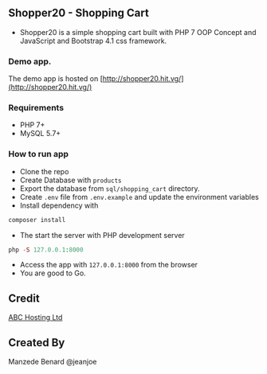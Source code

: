 ## Shopper20 - Shopping Cart
- Shopper20 is a  simple shopping cart built with PHP 7 OOP Concept and JavaScript and Bootstrap 4.1 css framework.

### Demo app.

The demo app is hosted on [http://shopper20.hit.vg/](http://shopper20.hit.vg/)

### Requirements

- PHP 7+
- MySQL 5.7+

### How to run app
- Clone the repo
- Create Database with `products`
- Export the database from `sql/shopping_cart` directory.
- Create `.env` file from `.env.example` and update the environment variables
- Install dependency with 
```php
composer install
```
- The start the server with PHP development server 
```php
php -S 127.0.0.1:8000
```
- Access the app with `127.0.0.1:8000` from the browser
- You are good to Go.

## Credit

[ABC Hosting Ltd](https://www.hit.ng/en)

## Created By
Manzede Benard @jeanjoe
